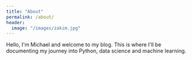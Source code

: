 ```yaml
---
title: "About"
permalink: /about/
header:
  image: "/images/zakim.jpg"
---
```


Hello, I'm Michael and welcome to my blog. This is where I'll be documenting my journey into Python, data science and machine learning.
